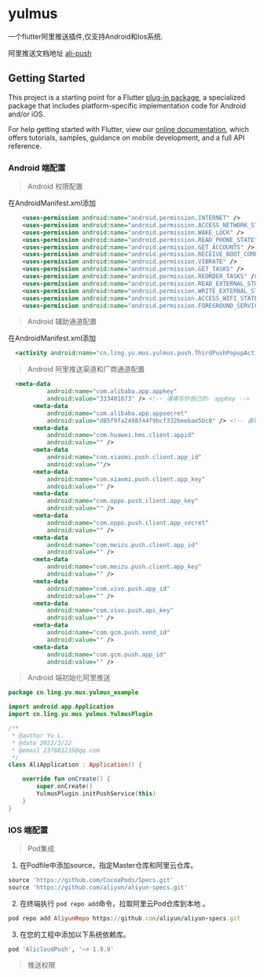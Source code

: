 # yulmus

一个flutter阿里推送插件,仅支持Android和Ios系统.

阿里推送文档地址 [ali-push](https://help.aliyun.com/document_detail/52906.html)

## Getting Started

This project is a starting point for a Flutter
[plug-in package](https://flutter.dev/developing-packages/),
a specialized package that includes platform-specific implementation code for
Android and/or iOS.

For help getting started with Flutter, view our
[online documentation](https://flutter.dev/docs), which offers tutorials,
samples, guidance on mobile development, and a full API reference.

### Android 端配置

> Android 权限配置

在AndroidManifest.xml添加

```xml
  	<uses-permission android:name="android.permission.INTERNET" />
    <uses-permission android:name="android.permission.ACCESS_NETWORK_STATE" />
    <uses-permission android:name="android.permission.WAKE_LOCK" />
    <uses-permission android:name="android.permission.READ_PHONE_STATE" />
    <uses-permission android:name="android.permission.GET_ACCOUNTS" />
    <uses-permission android:name="android.permission.RECEIVE_BOOT_COMPLETED" />
    <uses-permission android:name="android.permission.VIBRATE" />
    <uses-permission android:name="android.permission.GET_TASKS" />
    <uses-permission android:name="android.permission.REORDER_TASKS" />
    <uses-permission android:name="android.permission.READ_EXTERNAL_STORAGE" />
    <uses-permission android:name="android.permission.WRITE_EXTERNAL_STORAGE" />
    <uses-permission android:name="android.permission.ACCESS_WIFI_STATE"/>
    <uses-permission android:name="android.permission.FOREGROUND_SERVICE" />
```

> Android 辅助通道配置

在AndroidManifest.xml添加

```xml
  <activity android:name="cn.ling.yu.mus.yulmus.push.ThirdPushPopupActivity" android:exported="true"/>
```

> Android 阿里推送渠道和厂商通道配置



```xml
  <meta-data
           android:name="com.alibaba.app.appkey"
           android:value="333401873" /> <!-- 请填写你自己的- appKey -->
       <meta-data
           android:name="com.alibaba.app.appsecret"
           android:value="d85f9fa2498f44f9bcf332beebae5bc8" /> <!-- 请填写你自己的appSecret -->
       <meta-data
           android:name="com.huawei.hms.client.appid"
           android:value="" />
       <meta-data
           android:name="com.xiaomi.push.client.app_id"
           android:value=""/>
       <meta-data
           android:name="com.xiaomi.push.client.app_key"
           android:value="" />
       <meta-data
           android:name="com.oppo.push.client.app_key"
           android:value="" />
       <meta-data
           android:name="com.oppo.push.client.app_secret"
           android:value="" />
       <meta-data
           android:name="com.meizu.push.client.app_id"
           android:value="" />
       <meta-data
           android:name="com.meizu.push.client.app_key"
           android:value="" />
       <meta-data
           android:name="com.vivo.push.app_id"
           android:value="" />
       <meta-data
           android:name="com.vivo.push.api_key"
           android:value="" />
       <meta-data
           android:name="com.gcm.push.send_id"
           android:value="" />
       <meta-data
           android:name="com.gcm.push.app_id"
           android:value="" />
```

> Android 端初始化阿里推送

```kotlin
package cn.ling.yu.mus.yulmus_example

import android.app.Application
import cn.ling.yu.mus.yulmus.YulmusPlugin

/**
 * @author Yu L.
 * @date 2022/3/22
 * @email 237881235@qq.com
 */
class AliApplication : Application() {

    override fun onCreate() {
        super.onCreate()
        YulmusPlugin.initPushService(this)
    }
}
```

### IOS 端配置

> Pod集成

1. 在Podfile中添加source，指定Master仓库和阿里云仓库。

```ruby
source 'https://github.com/CocoaPods/Specs.git'
source 'https://github.com/aliyun/aliyun-specs.git'
```

2. 在终端执行 `pod repo add`命令，拉取阿里云Pod仓库到本地 。

```ruby
pod repo add AliyunRepo https://github.com/aliyun/aliyun-specs.git
```

3. 在您的工程中添加以下系统依赖库。

```ruby
pod 'AlicloudPush', '~> 1.9.9'
```

> 推送权限

